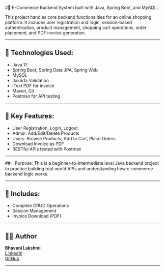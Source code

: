 #🛒 E-Commerce Backend System built with Java, Spring Boot, and MySQL.

This project handles core backend functionalities for an online shopping platform. It includes user registration and login, session-based authentication, product management, shopping cart operations, order placement, and PDF invoice generation.

---

## 🚀 Technologies Used:
- Java 17
- Spring Boot, Spring Data JPA, Spring Web
- MySQL
- Jakarta Validation
- iText PDF for invoice
- Maven, Git
- Postman for API testing
  
---

## 📂  Key Features:
- User Registration, Login, Logout
- Admin: Add/Edit/Delete Products
- Users: Browse Products, Add to Cart, Place Orders
- Download Invoice as PDF
- RESTful APIs tested with Postman

---

##💡 Purpose:
This is a beginner-to-intermediate level Java backend project to practice building real-world APIs and understanding how e-commerce backend logic works.

---

## 📁 Includes:
- Complete CRUD Operations
- Session Management
- Invoice Download (PDF)

---

## 🙋‍♀️ Author

**Bhavani Lakshmi**  
[LinkedIn](https://www.linkedin.com/in/bhavanilakshmi23)  
[GitHub](https://github.com/bhavanilakshmi2001)

---


